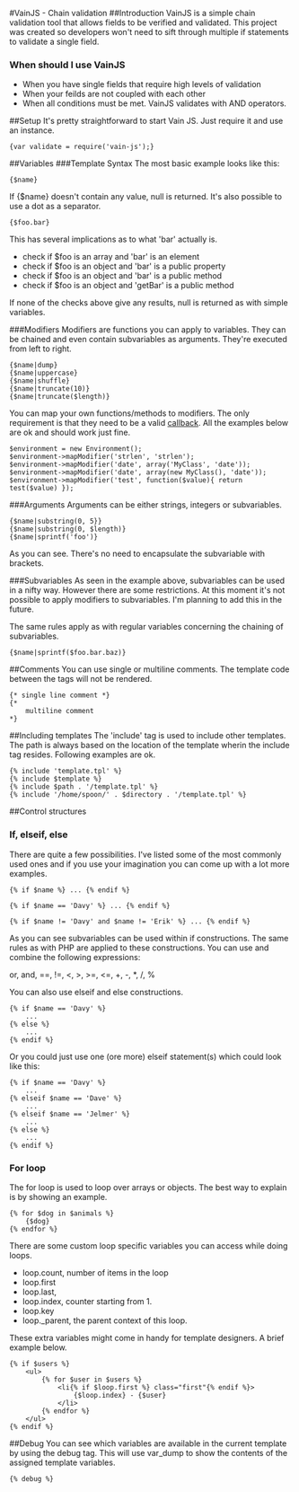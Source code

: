 #VainJS - Chain validation
##Introduction
VainJS is a simple chain validation tool that allows fields to be verified and validated. This project was created so developers won't need to sift through multiple if statements to validate a single field.

### When should I use VainJS
* When you have single fields that require high levels of validation
* When your feilds are not coupled with each other
* When all conditions must be met. VainJS validates with AND operators.

##Setup
It's pretty straightforward to start Vain JS. Just require it and use an instance.

	{var validate = require('vain-js');}

##Variables
###Template Syntax
The most basic example looks like this:

	{$name}

If {$name} doesn't contain any value, null is returned. It's also possible to use a dot as a separator.

	{$foo.bar}

This has several implications as to what 'bar' actually is.

* check if $foo is an array and 'bar' is an element
* check if $foo is an object and 'bar' is a public property
* check if $foo is an object and 'bar' is a public method
* check if $foo is an object and 'getBar' is a public method

If none of the checks above give any results, null is returned as with simple variables.

###Modifiers
Modifiers are functions you can apply to variables. They can be chained and even contain
subvariables as arguments. They're executed from left to right.

	{$name|dump}
	{$name|uppercase}
	{$name|shuffle}
	{$name|truncate(10)}
	{$name|truncate($length)}

You can map your own functions/methods to modifiers. The only requirement is that they
need to be a valid <a href="http://www.php.net/callback">callback</a>. All the examples
below are ok and should work just fine.

	$environment = new Environment();
	$environment->mapModifier('strlen', 'strlen');
	$environment->mapModifier('date', array('MyClass', 'date'));
	$environment->mapModifier('date', array(new MyClass(), 'date'));
	$environment->mapModifier('test', function($value){ return test($value) });

###Arguments
Arguments can be either strings, integers or subvariables.

	{$name|substring(0, 5}}
	{$name|substring(0, $length)}
	{$name|sprintf('foo')}

As you can see. There's no need to encapsulate the subvariable with brackets.

###Subvariables
As seen in the example above, subvariables can be used in a nifty way. However there are some
restrictions. At this moment it's not possible to apply modifiers to subvariables. I'm planning
to add this in the future.

The same rules apply as with regular variables concerning the chaining of subvariables.

	{$name|sprintf($foo.bar.baz)}

##Comments
You can use single or multiline comments. The template code between the tags will not be rendered.

	{* single line comment *}
	{*
		multiline comment
	*}

##Including templates
The 'include' tag is used to include other templates. The path is always based on the
location of the template wherin the include tag resides. Following examples are ok.

	{% include 'template.tpl' %}
	{% include $template %}
	{% include $path . '/template.tpl' %}
	{% include '/home/spoon/' . $directory . '/template.tpl' %}

##Control structures
### If, elseif, else
There are quite a few possibilities. I've listed some of the most commonly used ones and if you
use your imagination you can come up with a lot more examples.

	{% if $name %} ... {% endif %}
	
	{% if $name == 'Davy' %} ... {% endif %}
	
	{% if $name != 'Davy' and $name != 'Erik' %} ... {% endif %}
	
As you can see subvariables can be used within if constructions. The same rules as with PHP are
applied to these constructions. You can use and combine the following expressions:

or, and, ==, !=, <, >, >=, <=, +, -, *, /, %

You can also use elseif and else constructions.

	{% if $name == 'Davy' %}
		...
	{% else %}
		...
	{% endif %}

Or you could just use one (ore more) elseif statement(s) which could look like this:

	{% if $name == 'Davy' %}
		...
	{% elseif $name == 'Dave' %}
		...
	{% elseif $name == 'Jelmer' %}
		...
	{% else %}
		...
	{% endif %}

### For loop
The for loop is used to loop over arrays or objects. The best way to explain is by showing an
example.

	{% for $dog in $animals %}
		{$dog}
	{% endfor %}

There are some custom loop specific variables you can access while doing loops.

* loop.count, number of items in the loop
* loop.first
* loop.last,
* loop.index, counter starting from 1.
* loop.key
* loop._parent, the parent context of this loop.

These extra variables might come in handy for template designers. A brief example below.

	{% if $users %}
		<ul>
			{% for $user in $users %}
				<li{% if $loop.first %} class="first"{% endif %}>
					{$loop.index} - {$user}
				</li>
			{% endfor %}
		</ul>
	{% endif %}

##Debug
You can see which variables are available in the current template by using the debug tag.
This will use var_dump to show the contents of the assigned template variables.

	{% debug %}

